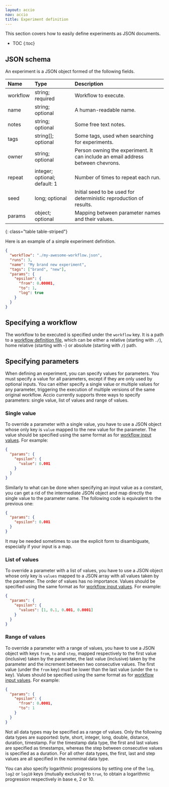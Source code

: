 ```yaml
---
layout: accio
nav: accio
title: Experiment definition
---
```


This section covers how to easily define experiments as JSON documents.

* TOC
{:toc}

## JSON schema

An experiment is a JSON object formed of the following fields.

| Name | Type | Description |
|:-----|:-----|:------------|
| workflow | string; required | Workflow to execute. |
| name | string; optional | A human-readable name. |
| notes | string; optional | Some free text notes. |
| tags | string[]; optional | Some tags, used when searching for experiments. |
| owner | string; optional | Person owning the experiment. It can include an email address between chevrons. |
| repeat | integer; optional; default: 1 | Number of times to repeat each run. |
| seed | long; optional | Initial seed to be used for deterministic reproduction of results. |
| params | object; optional | Mapping between parameter names and their values. |
{: class="table table-striped"}

Here is an example of a simple experiment definition.

```json
{
  "workflow": "./my-awesome-workflow.json",
  "runs": 3,
  "name": "My brand new experiment",
  "tags": ["brand", "new"],
  "params": {
    "epsilon": {
      "from": 0.00001,
      "to": 1,
      "log": true
    }
  }
}
```

## Specifying a workflow

The workflow to be executed is specified under the `workflow` key.
It is a path to a [workflow definition file](workflows.html), which can be either a relative (starting with `./`), home relative (starting with `~`) or absolute (starting with `/`) path.

## Specifying parameters

When defining an experiment, you can specify values for parameters.
You must specify a value for all parameters, except if they are only used by optional inputs.
You can either specify a single value or multiple values for any parameter, triggering the execution of multiple versions of the same original workflow.
Accio currently supports three ways to specify parameters: single value, list of values and range of values.

### Single value
 
To override a parameter with a single value, you have to use a JSON object whose only key is `value` mapped to the new value for the parameter.
The value should be specified using the same format as for [workflow input values](workflows.html#input-values).
For example:

```json
{
  "params": {
    "epsilon": {
      "value": 0.001
    }
  }
}
```

Similarly to what can be done when specifying an input value as a constant, you can get a rid of the intermediate JSON object and map directly the single value to the parameter name.
The following code is equivalent to the previous one:

```json
{
  "params": {
    "epsilon": 0.001
  }
}
```

It may be needed sometimes to use the explicit form to disambiguate, especially if your input is a map.

### List of values
 
To override a parameter with a list of values, you have to use a JSON object whose only key is `values` mapped to a JSON array with all values taken by the parameter.
The order of values has no importance.
Values should be specified using the same format as for [workflow input values](workflows.html#input-values).
For example:

```json
{
  "params": {
    "epsilon": {
      "values": [1, 0.1, 0.001, 0.0001]
    }
  }
}
```

### Range of values
 
To override a parameter with a range of values, you have to use a JSON object with keys `from`, `to` and `step`, mapped respectively to the first value (inclusive) taken by the parameter, the last value (inclusive) taken by the parameter and the increment between two consecutive values.
The first value (under the `from` key) must be lower than the last value (under the `to` key). 
Values should be specified using the same format as for [workflow input values](workflows.html#input-values).
For example:

```json
{
  "params": {
    "epsilon": {
      "from": 0.0001,
      "to": 1
    }
  }
}
```

Not all data types may be specified as a range of values.
Only the following data types are supported: byte, short, integer, long, double, distance, duration, timestamp.
For the timestamp data type, the first and last values are specified as timestamps, whereas the step between consecutive values is specified as a duration.
For all other data types, the first, last and step values are all specified in the nomminal data type.

You can also specify logarithmic progressions by setting one of the `log`, `log2` or `log10` keys (mutually exclusive) to `true`, to obtain a logarithmic progression respectively in base e, 2 or 10.